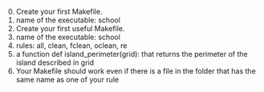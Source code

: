 0. Create your first Makefile.
1. name of the executable: school
2. Create your first useful Makefile.
3. name of the executable: school
4. rules: all, clean, fclean, oclean, re
5. a function def island_perimeter(grid): that returns the perimeter of the island described in grid
6. Your Makefile should work even if there is a file in the folder that has the same name as one of your rule
